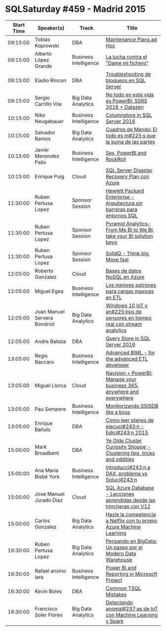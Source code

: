 # SQLSaturday #459 - Madrid 2015
Start Time|Speaker(s)|Track|Title
---|---|---|---
09:15:00|Tobias Koprowski|DBA|[Maintenance Plans ad Hoc](38790.md)
09:15:00|Alberto López Grande|Business  Intelligence|[La lucha contra el "Dame mi fichero"](39469.md)
09:15:00|Eladio Rincon|DBA|[Troubleshooting de bloqueos en SQL Server](40815.md)
09:15:00|Sergio Carrillo Vila|Big Data  Analytics|[No todo en esta vida es PowerBI: SSRS 2016 + Datazen ](41019.md)
10:15:00|Niko Neugebauer|Business  Intelligence|[Columnstore in SQL Server 2016](38407.md)
10:15:00|Salvador Ramos|Big Data  Analytics|[Cuadros de Mando: El todo es m#225;s que la suma de las partes](39820.md)
10:15:00|Javier Menendez Pallo|Business  Intelligence|[Sex, PowerBI and RockRoll](40667.md)
10:15:00|Enrique Puig|Cloud|[SQL Server Disaster Recovery Plan con Azure](40705.md)
11:30:00|Ruben Pertusa Lopez|Sponsor Session|[Hewlett Packard Enterprise - Arquitectura sin barreras para entornos SQL](42383.md)
11:30:00|Ruben Pertusa Lopez|Sponsor Session|[Pyramid Analytics-From Me BI to We BI, take your BI solution beyo](42423.md)
11:30:00|Ruben Pertusa Lopez|Sponsor Session|[SolidQ - Think big, Move fast](42424.md)
12:05:00|Roberto Gonzalez|Cloud|[Bases de datos NoSQL en Azure](39921.md)
12:05:00|Miguel Egea|Business  Intelligence|[Los mejores patrones para cargas masivas en ETL ](40682.md)
12:05:00|Juan Manuel Servera Bondroit|Big Data  Analytics|[Windows 10 IoT y an#225;lisis de sensores en tiempo real con stream analytics](40856.md)
12:05:00|Andre Batista|DBA|[Query Store in SQL Server 2016](41023.md)
13:05:00|Regis Baccaro|Business  Intelligence|[Advanced BIML - for the advanced ETL developer](38727.md)
13:05:00|Miguel Llorca|Cloud|[Navision + PowerBI: Manage your business 365, anywhere and everywhere](39757.md)
13:05:00|Pau Sempere|Business  Intelligence|[Monitorizando SSISDB like a boss](40817.md)
13:05:00|Enrique Bañuls|DBA|[Como leer planes de ejecuci#243;n - Edici#243;n 2015](40824.md)
15:00:00|Mark Broadbent|DBA|[ Ye Olde Cluster Curiosity Shoppe - Clustering tips, tricks and oddities](39024.md)
15:00:00|Ana Maria Bisbé York|Business  Intelligence|[Introducci#243;n a DAX, problema vs Soluci#243;n](40318.md)
15:00:00|Jose Manuel Jurado Diaz|Cloud|[SQL Azure Database - Lecciones aprendidas desde las trincheras con V12](40760.md)
15:00:00|Carlos Gonzalez|Big Data  Analytics|[Hazle la competencia a Netflix con tu propio Azure Machine Learning](41018.md)
16:30:00|Ruben Pertusa Lopez|Big Data  Analytics|[Pensando en BigData: Un paseo por el Modern Data Warehouse](38808.md)
16:30:00|Rafael ansino lara|Business  Intelligence|[Power BI and Reporting in Microsoft Project](39033.md)
16:30:00|Kevin Boles|DBA|[Common TSQL Mistakes](40385.md)
16:30:00|Francisco Soler Flores|Big Data  Analytics|[Detectando anomal#237;as de IoT con Machine Learning y Spark](41925.md)
